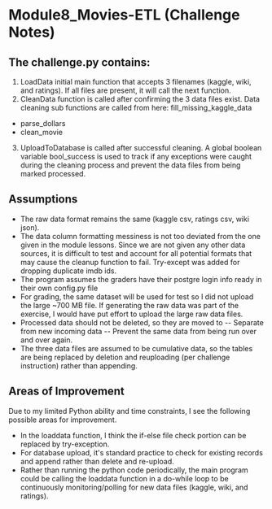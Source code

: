 # Module8_Movies-ETL (Challenge Notes)

## The challenge.py contains:
1. LoadData initial main function that accepts 3 filenames (kaggle, wiki, and ratings). If all files are present, it will call the next function.
2. CleanData function is called after confirming the 3 data files exist. Data cleaning sub functions are called from here:
fill_missing_kaggle_data
- parse_dollars
- clean_movie
3. UploadToDatabase is called after successful cleaning. A global boolean variable bool_success is used to track if any exceptions were caught during the cleaning process and prevent the data files from being marked processed.

## Assumptions
* The raw data format remains the same (kaggle csv, ratings csv, wiki json).
* The data column formatting messiness is not too deviated from the one given in the module lessons. Since we are not given any other data sources, it is difficult to test and account for all potential formats that may cause the cleanup function to fail. Try-except was added for dropping duplicate imdb ids.
* The program assumes the graders have their postgre login info ready in their own config.py file
* For grading, the same dataset will be used for test so I did not upload the large ~700 MB file. If generating the raw data was part of the exercise, I would have put effort to upload the large raw data files.
* Processed data should not be deleted, so they are moved to -- Separate from new incoming data -- Prevent the same data from being run over and over again.
* The three data files are assumed to be cumulative data, so the tables are being replaced by deletion and reuploading (per challenge instruction) rather than appending.

## Areas of Improvement
Due to my limited Python ability and time constraints, I see the following possible areas for improvement.
* In the loaddata function, I think the if-else file check portion can be replaced by try-exception.
* For database upload, it's standard practice to check for existing records and append rather than delete and re-upload.
* Rather than running the python code periodically, the main program could be calling the loaddata function in a do-while loop to be continuously monitoring/polling for new data files (kaggle, wiki, and ratings).
